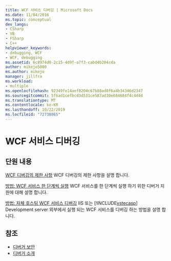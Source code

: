 ```yaml
---
title: WCF 서비스 디버깅 | Microsoft Docs
ms.date: 11/04/2016
ms.topic: conceptual
dev_langs:
- CSharp
- VB
- FSharp
- C++
helpviewer_keywords:
- debugging, WCF
- WCF, debugging
ms.assetid: 6c8974d0-2c15-4d9f-a7f3-cabd4b204cda
author: mikejo5000
ms.author: mikejo
manager: jillfra
ms.workload:
- multiple
ms.openlocfilehash: 92349fe14aef8204c67b88ad0f6a4b34346d2347
ms.sourcegitcommit: 5f6ad1cefbcd3d531ce587ad30e684684f4c4d44
ms.translationtype: MT
ms.contentlocale: ko-KR
ms.lasthandoff: 10/22/2019
ms.locfileid: "72738065"
---
```

# <a name="debugging-wcf-services"></a>WCF 서비스 디버깅
## <a name="in-this-section"></a>단원 내용
 [WCF 디버깅의 제한 사항](../debugger/limitations-on-wcf-debugging.md) WCF 디버깅의 제한 사항을 설명 합니다.

 [방법: WCF 서비스 한 단계씩 실행](../debugger/how-to-step-into-wcf-services.md) WCF 서비스를 한 단계씩 실행 하기 위한 디버거 지원에 대해 설명 합니다.

 [방법: 자체 호스팅 WCF 서비스 디버깅](../debugger/how-to-debug-a-self-hosted-wcf-service.md) IIS 또는 [!INCLUDE[vstecasp](../code-quality/includes/vstecasp_md.md)] Development server 외부에서 실행 되는 WCF 서비스를 디버깅 하는 방법을 설명 합니다.

## <a name="see-also"></a>참조
- [디버거 보안](../debugger/debugger-security.md)
- [디버거 소개](../debugger/debugger-feature-tour.md)